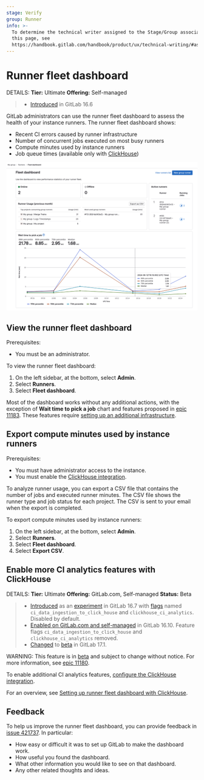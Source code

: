 ```yaml
---
stage: Verify
group: Runner
info: >-
  To determine the technical writer assigned to the Stage/Group associated with
  this page, see
  https://handbook.gitlab.com/handbook/product/ux/technical-writing/#assignments
---
```

# Runner fleet dashboard

DETAILS:
**Tier:** Ultimate
**Offering:** Self-managed

> - [Introduced](https://gitlab.com/gitlab-org/gitlab/-/issues/424495) in GitLab 16.6

GitLab administrators can use the runner fleet dashboard to assess the health of your instance runners.
The runner fleet dashboard shows:

- Recent CI errors caused by runner infrastructure
- Number of concurrent jobs executed on most busy runners
- Compute minutes used by instance runners
- Job queue times (available only with [ClickHouse](#enable-more-ci-analytics-features-with-clickhouse))

![Runner fleet dashboard](img/runner_fleet_dashboard.png)

## View the runner fleet dashboard

Prerequisites:

- You must be an administrator.

To view the runner fleet dashboard:

1. On the left sidebar, at the bottom, select **Admin**.
1. Select **Runners**.
1. Select **Fleet dashboard**.

Most of the dashboard works without any additional actions, with the
exception of **Wait time to pick a job** chart and features proposed in [epic 11183](https://gitlab.com/groups/gitlab-org/-/epics/11183).
These features require [setting up an additional infrastructure](#enable-more-ci-analytics-features-with-clickhouse).

## Export compute minutes used by instance runners

Prerequisites:

- You must have administrator access to the instance.
- You must enable the [ClickHouse integration](../../integration/clickhouse.md).

To analyze runner usage, you can export a CSV file that contains the number of jobs and executed runner minutes. The
CSV file shows the runner type and job status for each project. The CSV is sent to your email when the export is completed.

To export compute minutes used by instance runners:

1. On the left sidebar, at the bottom, select **Admin**.
1. Select **Runners**.
1. Select **Fleet dashboard**.
1. Select **Export CSV**.

## Enable more CI analytics features with ClickHouse

DETAILS:
**Tier:** Ultimate
**Offering:** GitLab.com, Self-managed
**Status:** Beta

> - [Introduced](https://gitlab.com/groups/gitlab-org/-/epics/11180) as an [experiment](../../policy/experiment-beta-support.md#experiment) in GitLab 16.7 with [flags](../../administration/feature_flags.md) named `ci_data_ingestion_to_click_house` and `clickhouse_ci_analytics`. Disabled by default.
> - [Enabled on GitLab.com and self-managed](https://gitlab.com/gitlab-org/gitlab/-/issues/424866) in GitLab 16.10. Feature flags `ci_data_ingestion_to_click_house` and `clickhouse_ci_analytics` removed.
> - [Changed](https://gitlab.com/gitlab-org/gitlab/-/issues/424789) to [beta](../../policy/experiment-beta-support.md#beta) in GitLab 17.1.

WARNING:
This feature is in [beta](../../policy/experiment-beta-support.md#beta) and subject to change without notice.
For more information, see [epic 11180](https://gitlab.com/groups/gitlab-org/-/epics/11180).

To enable additional CI analytics features, [configure the ClickHouse integration](../../integration/clickhouse.md).

<i class="fa fa-youtube-play youtube" aria-hidden="true"></i>
For an overview, see [Setting up runner fleet dashboard with ClickHouse](https://www.youtube.com/watch?v=YpGV95Ctbpk).
<!-- Video published on 2023-12-19 -->

## Feedback

To help us improve the runner fleet dashboard, you can provide feedback in
[issue 421737](https://gitlab.com/gitlab-org/gitlab/-/issues/421737).
In particular:

- How easy or difficult it was to set up GitLab to make the dashboard work.
- How useful you found the dashboard.
- What other information you would like to see on that dashboard.
- Any other related thoughts and ideas.
